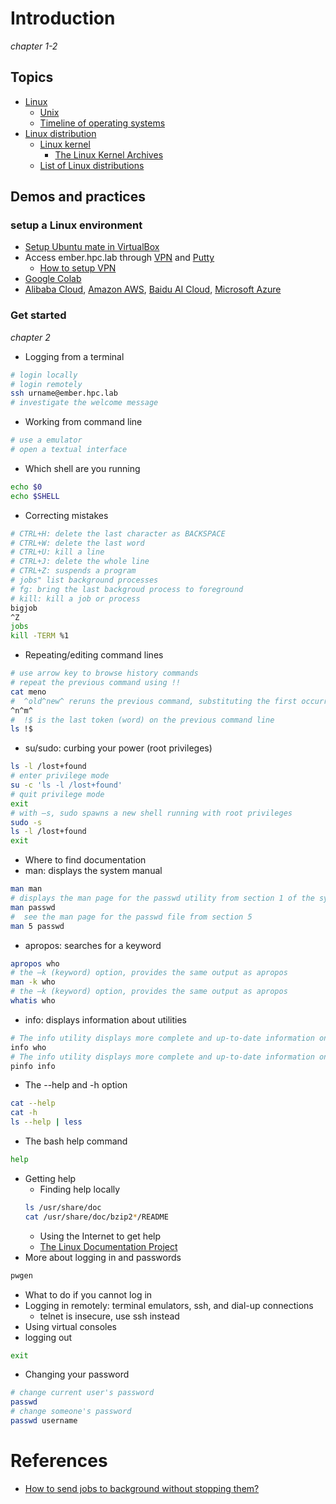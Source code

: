 

# Introduction
*chapter 1-2*

## Topics
* [Linux](https://en.wikipedia.org/wiki/Linux)
  * [Unix](https://en.wikipedia.org/wiki/Unix)
  * [Timeline of operating systems](https://en.wikipedia.org/wiki/Timeline_of_operating_systems)
* [Linux distribution](https://en.wikipedia.org/wiki/Linux_distribution)
  * [Linux kernel](https://en.wikipedia.org/wiki/Linux_kernel)
    * [The Linux Kernel Archives](https://www.kernel.org/)
  * [List of Linux distributions](https://en.wikipedia.org/wiki/List_of_Linux_distributions)

## Demos and practices

### setup a Linux environment
  * [Setup Ubuntu mate in VirtualBox](https://youtu.be/ZGJi20F2eqA)
  * Access ember.hpc.lab through [VPN](https://vpn.floridapoly.edu/) and [Putty](https://www.putty.org/)
    * [How to setup VPN](https://floridapoly.edu/wp-content/uploads/Internet-Firewall-VPN-Upgrade.pdf)
  * [Google Colab](https://colab.research.google.com/)
  * [Alibaba Cloud](https://us.alibabacloud.com/), [Amazon AWS](https://aws.amazon.com/), [Baidu AI Cloud](https://login.bce.baidu.com/), [Microsoft Azure](https://azure.microsoft.com/)

### Get started
*chapter 2*

* Logging from a terminal
```bash
# login locally
# login remotely
ssh urname@ember.hpc.lab
# investigate the welcome message
```
* Working from command line
```bash
# use a emulator
# open a textual interface
```
* Which shell are you running
```bash
echo $0
echo $SHELL
```
* Correcting mistakes
```bash
# CTRL+H: delete the last character as BACKSPACE
# CTRL+W: delete the last word
# CTRL+U: kill a line
# CTRL+J: delete the whole line
# CTRL+Z: suspends a program
# jobs" list background processes
# fg: bring the last backgroud process to foreground
# kill: kill a job or process
bigjob
^Z
jobs
kill -TERM %1
```
* Repeating/editing command lines
```bash
# use arrow key to browse history commands
# repeat the previous command using !!
cat meno
#  ^old^new^ reruns the previous command, substituting the first occurrence of the string old with new
^n^m^
#  !$ is the last token (word) on the previous command line
ls !$
```
* su/sudo: curbing your power (root privileges)
```bash
ls -l /lost+found
# enter privilege mode
su -c 'ls -l /lost+found'
# quit privilege mode
exit
# with –s, sudo spawns a new shell running with root privileges
sudo -s 
ls -l /lost+found
exit
```
* Where to find documentation
* man: displays the system manual
```bash
man man
# displays the man page for the passwd utility from section 1 of the system manual
man passwd
#  see the man page for the passwd file from section 5
man 5 passwd
```  
* apropos: searches for a keyword
```bash
apropos who
# the –k (keyword) option, provides the same output as apropos
man -k who
# the –k (keyword) option, provides the same output as apropos
whatis who
```
* info: displays information about utilities
```bash
# The info utility displays more complete and up-to-date information on GNU utilities than does man.
info who
# The info utility displays more complete and up-to-date information on GNU utilities than does man.
pinfo info  
```
* The --help and -h option
```bash
cat --help
cat -h
ls --help | less
```
* The bash help command
```bash
help
```
* Getting help
  * Finding help locally
  ```bash
  ls /usr/share/doc
  cat /usr/share/doc/bzip2*/README
  ```
  * Using the Internet to get help
  * [The Linux Documentation Project](https://tldp.org/)
* More about logging in and passwords
```bash
pwgen
```
* What to do if you cannot log in
* Logging in remotely: terminal emulators, ssh, and dial-up connections
  * telnet is insecure, use ssh instead
* Using virtual consoles
* logging out
```bash
exit
```
* Changing your password
```bash
# change current user's password
passwd
# change someone's password
passwd username
```

# References
* [How to send jobs to background without stopping them?](https://serverfault.com/questions/41959/how-to-send-jobs-to-background-without-stopping-them)